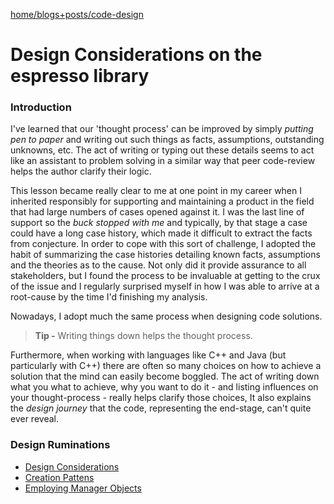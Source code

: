 [home/](https://donnachaforde.github.io)[blogs+posts/](https://donnachaforde.github.io/blogs+posts/)[code-design](https://donnachaforde.github.io/blogs+posts/code-design/)



# Design Considerations on the espresso library

### Introduction

I've learned that our 'thought process' can be improved by simply _putting pen to paper_ and writing out such things as facts, assumptions, outstanding unknowns, etc. The act of writing or typing out these details seems to act like an assistant to problem solving in a similar way that peer code-review helps the author clarify their logic. 

This lesson became really clear to me at one point in my career when I inherited responsibly for supporting and maintaining a product in the field that had large numbers of cases opened against it. I was the last line of support so the _buck stopped with me_ and typically, by that stage a case could have a long case history, which made it difficult to extract the facts from conjecture. In order to cope with this sort of challenge, I adopted the habit of summarizing the case histories detailing known facts, assumptions and the theories as to the cause. Not only did it provide assurance to all stakeholders, but I found the process to be invaluable at getting to the crux of the issue and I regularly surprised myself in how I was able to arrive at a root-cause by the time I'd finishing my analysis. 

Nowadays, I adopt much the same process when designing code solutions. 

>**Tip -** Writing things down helps the thought process.

Furthermore, when working with languages like C++ and Java (but particularly with C++) there are often so many choices on how to achieve a solution that the mind can easily become boggled. The act of writing down what you what to achieve, why you want to do it - and listing influences on your thought-process - really helps clarify those choices, It also explains the _design journey_ that the code, representing the end-stage, can't quite ever reveal. 


### Design Ruminations

* [Design Considerations](./espresso/design-considerations.md)
* [Creation Pattens](./espresso/object-construction.md)
* [Employing Manager Objects](./espresso/manager-objects.md)





